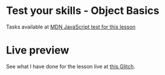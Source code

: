 # Test your skills - Object Basics

Tasks available at [MDN JavaScript test for this lesson](https://developer.mozilla.org/en-US/docs/Learn/JavaScript/Objects/Test_your_skills:_Object_basics)

# Live preview

See what I have done for the lesson live at [this Glitch](https://titanium-slender-swim.glitch.me/JavaScript/Test%20your%20skills%20-%20Object%20basics/).

